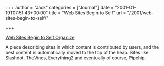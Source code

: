 +++
author = "Jack"
categories = ["Journal"]
date = "2001-01-19T07:51:43+00:00"
title = "Web Sites Begin to Self"
url = "/2001/web-sites-begin-to-self/"

+++

[Web Sites Begin to Self Organize][1]

A piece describing sites in which content is contributed by users, and the best content is automatically moved to the top of the heap. Sites like Slashdot, TheVines, Everything2 and eventually of course, Pipchip.

 [1]: http://www.nytimes.com/2001/01/18/technology/18SELF.html?pagewanted=1